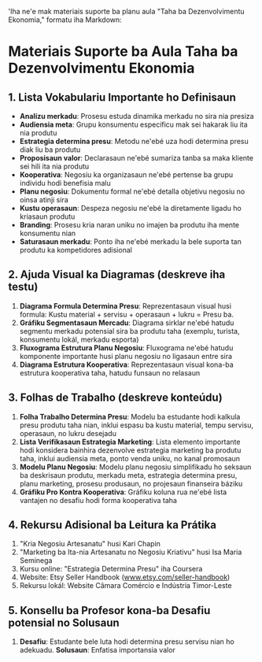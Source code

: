 'Iha ne'e mak materiais suporte ba planu aula "Taha ba Dezenvolvimentu Ekonomia," formatu iha Markdown:

# Materiais Suporte ba Aula Taha ba Dezenvolvimentu Ekonomia

## 1. Lista Vokabulariu Importante ho Definisaun

- **Analizu merkadu**: Prosesu estuda dinamika merkadu no sira nia presiza
- **Audiensia meta**: Grupu konsumentu especificu mak sei hakarak liu ita nia produtu
- **Estrategia determina presu**: Metodu ne'ebé uza hodi determina presu diak liu ba produtu
- **Proposisaun valor**: Declarasaun ne'ebé sumariza tanba sa maka kliente sei hili ita nia produtu
- **Kooperativa**: Negosiu ka organizasaun ne'ebé pertense ba grupu individu hodi benefisia malu
- **Planu negosiu**: Dokumentu formal ne'ebé detalla objetivu negosiu no oinsa atinji sira
- **Kustu operasaun**: Despeza negosiu ne'ebé la diretamente ligadu ho kriasaun produtu
- **Branding**: Prosesu kria naran uniku no imajen ba produtu iha mente konsumentu nian
- **Saturasaun merkadu**: Ponto iha ne'ebé merkadu la bele suporta tan produtu ka kompetidores adisional

## 2. Ajuda Visual ka Diagramas (deskreve iha testu)

1. **Diagrama Formula Determina Presu**: Reprezentasaun visual husi formula: Kustu material + servisu + operasaun + lukru = Presu ba.
2. **Gráfiku Segmentasaun Mercadu**: Diagrama sirklar ne'ebé hatudu segmentu merkadu potensial sira ba produtu taha (exemplu, turista, konsumentu lokál, merkadu esporta)
3. **Fluxograma Estrutura Planu Negosiu**: Fluxograma ne'ebé hatudu komponente importante husi planu negosiu no ligasaun entre sira
4. **Diagrama Estrutura Kooperativa**: Reprezentasaun visual kona-ba estrutura kooperativa taha, hatudu funsaun no relasaun

## 3. Folhas de Trabalho (deskreve konteúdu)

1. **Folha Trabalho Determina Presu**: Modelu ba estudante hodi kalkula presu produtu taha nian, inklui espasu ba kustu material, tempu servisu, operasaun, no lukru desejadu
2. **Lista Verifikasaun Estrategia Marketing**: Lista elemento importante hodi konsidera bainhira dezenvolve estrategia marketing ba produtu taha, inklui audiensia meta, ponto venda uniku, no kanal promosaun
3. **Modelu Planu Negosiu**: Modelu planu negosiu simplifikadu ho seksaun ba deskrisaun produtu, merkadu meta, estrategia determina presu, planu marketing, prosesu produsaun, no projesaun finanseira báziku
4. **Gráfiku Pro Kontra Kooperativa**: Gráfiku koluna rua ne'ebé lista vantajen no desafiu hodi forma kooperativa taha

## 4. Rekursu Adisional ba Leitura ka Prátika

1. "Kria Negosiu Artesanatu" husi Kari Chapin
2. "Marketing ba Ita-nia Artesanatu no Negosiu Kriativu" husi Isa Maria Seminega
3. Kursu online: "Estrategia Determina Presu" iha Coursera
4. Website: Etsy Seller Handbook (www.etsy.com/seller-handbook)
5. Rekursu lokál: Website Câmara Comércio e Indústria Timor-Leste

## 5. Konsellu ba Profesor kona-ba Desafiu potensial no Solusaun

1. **Desafiu**: Estudante bele luta hodi determina presu servisu nian ho adekuadu.
   **Solusaun**: Enfatisa importansia valor